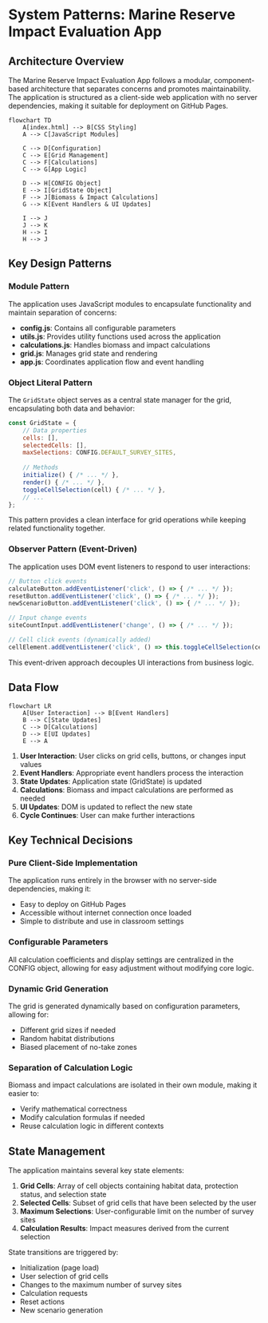 # System Patterns: Marine Reserve Impact Evaluation App

## Architecture Overview

The Marine Reserve Impact Evaluation App follows a modular, component-based architecture that separates concerns and promotes maintainability. The application is structured as a client-side web application with no server dependencies, making it suitable for deployment on GitHub Pages.

```mermaid
flowchart TD
    A[index.html] --> B[CSS Styling]
    A --> C[JavaScript Modules]
    
    C --> D[Configuration]
    C --> E[Grid Management]
    C --> F[Calculations]
    C --> G[App Logic]
    
    D --> H[CONFIG Object]
    E --> I[GridState Object]
    F --> J[Biomass & Impact Calculations]
    G --> K[Event Handlers & UI Updates]
    
    I --> J
    J --> K
    H --> I
    H --> J
```

## Key Design Patterns

### Module Pattern
The application uses JavaScript modules to encapsulate functionality and maintain separation of concerns:

- **config.js**: Contains all configurable parameters
- **utils.js**: Provides utility functions used across the application
- **calculations.js**: Handles biomass and impact calculations
- **grid.js**: Manages grid state and rendering
- **app.js**: Coordinates application flow and event handling

### Object Literal Pattern
The `GridState` object serves as a central state manager for the grid, encapsulating both data and behavior:

```javascript
const GridState = {
    // Data properties
    cells: [],
    selectedCells: [],
    maxSelections: CONFIG.DEFAULT_SURVEY_SITES,
    
    // Methods
    initialize() { /* ... */ },
    render() { /* ... */ },
    toggleCellSelection(cell) { /* ... */ },
    // ...
};
```

This pattern provides a clean interface for grid operations while keeping related functionality together.

### Observer Pattern (Event-Driven)
The application uses DOM event listeners to respond to user interactions:

```javascript
// Button click events
calculateButton.addEventListener('click', () => { /* ... */ });
resetButton.addEventListener('click', () => { /* ... */ });
newScenarioButton.addEventListener('click', () => { /* ... */ });

// Input change events
siteCountInput.addEventListener('change', () => { /* ... */ });

// Cell click events (dynamically added)
cellElement.addEventListener('click', () => this.toggleCellSelection(cell));
```

This event-driven approach decouples UI interactions from business logic.

## Data Flow

```mermaid
flowchart LR
    A[User Interaction] --> B[Event Handlers]
    B --> C[State Updates]
    C --> D[Calculations]
    D --> E[UI Updates]
    E --> A
```

1. **User Interaction**: User clicks on grid cells, buttons, or changes input values
2. **Event Handlers**: Appropriate event handlers process the interaction
3. **State Updates**: Application state (GridState) is updated
4. **Calculations**: Biomass and impact calculations are performed as needed
5. **UI Updates**: DOM is updated to reflect the new state
6. **Cycle Continues**: User can make further interactions

## Key Technical Decisions

### Pure Client-Side Implementation
The application runs entirely in the browser with no server-side dependencies, making it:
- Easy to deploy on GitHub Pages
- Accessible without internet connection once loaded
- Simple to distribute and use in classroom settings

### Configurable Parameters
All calculation coefficients and display settings are centralized in the CONFIG object, allowing for easy adjustment without modifying core logic.

### Dynamic Grid Generation
The grid is generated dynamically based on configuration parameters, allowing for:
- Different grid sizes if needed
- Random habitat distributions
- Biased placement of no-take zones

### Separation of Calculation Logic
Biomass and impact calculations are isolated in their own module, making it easier to:
- Verify mathematical correctness
- Modify calculation formulas if needed
- Reuse calculation logic in different contexts

## State Management

The application maintains several key state elements:

1. **Grid Cells**: Array of cell objects containing habitat data, protection status, and selection state
2. **Selected Cells**: Subset of grid cells that have been selected by the user
3. **Maximum Selections**: User-configurable limit on the number of survey sites
4. **Calculation Results**: Impact measures derived from the current selection

State transitions are triggered by:
- Initialization (page load)
- User selection of grid cells
- Changes to the maximum number of survey sites
- Calculation requests
- Reset actions
- New scenario generation
